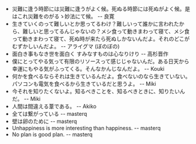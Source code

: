 * 災難に逢う時節には災難に逢うがよく候。死ぬる時節には死ぬがよく候。是はこれ災難をのがるゝ妙法にて候。 -- 良寛
* 生きていくのって難しいとか思ってるわけ？難しいって誰かに言われたから、難しいと思ってるんじゃないの？メシ食って動きまわって寝て、メシ食って動きまわって寝て、死ぬ時が来たら死ぬしかないんだよ。それのどこがむずかしいんだよ。 -- アライグマ (ぼのぼの)
* 面白き事もなき世を面白く すみなすものは心なりけり -- 高杉晋作
* 僕にとってやる気って有限のリソースって感じじゃないんだ。ある日天から幸運にもやる気がふってくる。そんなかんじなんだよ。 -- Kouki
* 何かを食べるならそれは生きているんだよ。食べないのなら生きていない。パソコンも電気を食べるから生きているだと思うよ。 -- Miki
* 今それを知りたくないよ。知るべきことを、知るべきときに、知りたいんだ。 -- Miki
* 人間は間違える葦である。 -- Akiko
* 全ては繋がっている -- masterq
* 壁は卵のために -- masterq
* Unhappiness is more interesting than happiness. -- masterq
* No plan is good plan. -- masterq
